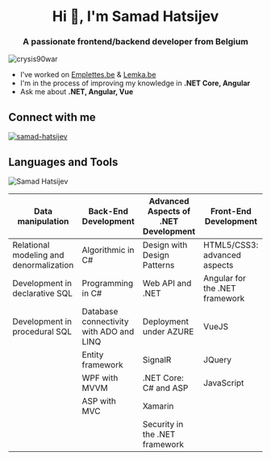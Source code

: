 <h1 align="center">Hi 👋, I'm Samad Hatsijev</h1>
<h3 align="center">A passionate frontend/backend developer from Belgium</h3>


![crysis90war](https://komarev.com/ghpvc/?username=crysis90war&label=Profile%20views&color=0e75b6&style=flat)

- I’ve worked on [Emplettes.be](https://www.emplettes.be/) & [Lemka.be](https://www.lemka.be/)
- I'm in the process of improving my knowledge in **.NET Core, Angular**
- Ask me about **.NET, Angular, Vue**

## Connect with me

<a href="https://linkedin.com/in/samad-hatsijev" target="blank">![samad-hatsijev](https://img.shields.io/badge/LinkedIn-0077B5?style=for-the-badge&logo=linkedin&logoColor=white)</a>

## Languages and Tools

![Samad Hatsijev](https://github-readme-stats.vercel.app/api/top-langs?username=crysis90war&show_icons=true&locale=en&layout=compact)

| Data manipulation                       | Back-End Development                    | Advanced Aspects of .NET Development | Front-End Development          |
|-----------------------------------------|-----------------------------------------|--------------------------------------|--------------------------------|
| Relational modeling and denormalization | Algorithmic in C#                       | Design with Design Patterns          | HTML5/CSS3: advanced aspects   |
| Development in declarative SQL          | Programming in C#                       | Web API and .NET                     | Angular for the .NET framework |
| Development in procedural SQL           | Database connectivity with ADO and LINQ | Deployment under AZURE               | VueJS                          |
|                                         | Entity framework                        | SignalR                              | JQuery                         |
|                                         | WPF with MVVM                           | .NET Core: C# and ASP                | JavaScript                     |
|                                         | ASP with MVC                            | Xamarin                              |                                |
|                                         |                                         | Security in the .NET framework       |                                |


